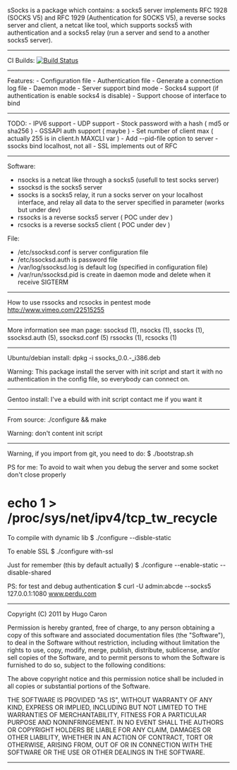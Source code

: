 sSocks is a package which contains: a socks5 server implements RFC 1928 (SOCKS V5) 
and RFC 1929 (Authentication for SOCKS V5), a reverse socks server and client, 
a netcat like tool, which supports socks5 with authentication 
and a socks5 relay (run a server and send to a another socks5 server).

------------------------------------------------------------------------
CI Builds:
[![Build Status](https://travis-ci.org/tostercx/ssocks.svg?branch=master)](https://travis-ci.org/tostercx/ssocks)

------------------------------------------------------------------------
Features:
	- Configuration file
	- Authentication file
	- Generate a connection log file
	- Daemon mode
	- Server support bind mode
	- Socks4 support (if authentication is enable socks4 is disable)
	- Support choose of interface to bind

------------------------------------------------------------------------
TODO:
	- IPV6 support
	- UDP support
	- Stock password with a hash ( md5 or sha256 )
	- GSSAPI auth support ( maybe )
	- Set number of client max ( actually 255 is in client.h MAXCLI var )
	- Add --pid-file option to server 
	- ssocks bind localhost, not all
	- SSL implements out of RFC
	
------------------------------------------------------------------------
Software:
  - nsocks is a netcat like through a socks5 (usefull to test socks server)
  - ssocksd is the socks5 server
  - ssocks is a socks5 relay, it run a socks server on your localhost interface,
 and relay all data to the server specified in parameter (works but under dev)
  - rssocks is a reverse socks5 server ( POC under dev )
  - rcsocks is a reverse socks5 client ( POC under dev )

File:
  - /etc/ssocksd.conf is server configuration file
  - /etc/ssocksd.auth is password file
  - /var/log/ssocksd.log is default log (specified in configuration file)
  - /var/run/ssocksd.pid is create in daemon mode and delete
 when it receive SIGTERM

-----------------------------------------------------------------------

 How to use rssocks and rcsocks in pentest mode
 http://www.vimeo.com/22515255

------------------------------------------------------------------------
More information see man page:
ssocksd (1), nsocks (1), ssocks (1), ssocksd.auth (5), ssocksd.conf (5)
rssocks (1), rcsocks (1)

------------------------------------------------------------------------
Ubuntu/debian install:
	dpkg -i ssocks_0.0.*-*_i386.deb

Warning: This package install the server with init script and start it
with no authentication in the config file, so everybody can connect on.

------------------------------------------------------------------------
Gentoo install:
I've a ebuild with init script contact me if you want it

------------------------------------------------------------------------
From source:
	./configure && make

Warning: don't content init script

------------------------------------------------------------------------
Warning, if you import from git, you need to do:
 $ ./bootstrap.sh
 
PS for me: To avoid to wait when you debug the server and some 
socket don't close properly
 # echo 1 > /proc/sys/net/ipv4/tcp_tw_recycle
 
 To compile with dynamic lib
 $ ./configure --disble-static
 
 To enable SSL
 $ ./configure with-ssl
 
 Just for remember (this by default actually)
 $ ./configure --enable-static --disable-shared
 
PS: for test and debug authentication
 $ curl -U admin:abcde --socks5 127.0.0.1:1080 www.perdu.com

------------------------------------------------------------------------
Copyright (C) 2011 by Hugo Caron

Permission is hereby granted, free of charge, to any person obtaining a copy
of this software and associated documentation files (the "Software"), to deal
in the Software without restriction, including without limitation the rights
to use, copy, modify, merge, publish, distribute, sublicense, and/or sell
copies of the Software, and to permit persons to whom the Software is
furnished to do so, subject to the following conditions:

The above copyright notice and this permission notice shall be included in
all copies or substantial portions of the Software.

THE SOFTWARE IS PROVIDED "AS IS", WITHOUT WARRANTY OF ANY KIND, EXPRESS OR
IMPLIED, INCLUDING BUT NOT LIMITED TO THE WARRANTIES OF MERCHANTABILITY,
FITNESS FOR A PARTICULAR PURPOSE AND NONINFRINGEMENT. IN NO EVENT SHALL THE
AUTHORS OR COPYRIGHT HOLDERS BE LIABLE FOR ANY CLAIM, DAMAGES OR OTHER
LIABILITY, WHETHER IN AN ACTION OF CONTRACT, TORT OR OTHERWISE, ARISING FROM,
OUT OF OR IN CONNECTION WITH THE SOFTWARE OR THE USE OR OTHER DEALINGS IN
 THE SOFTWARE.

------------------------------------------------------------------------
